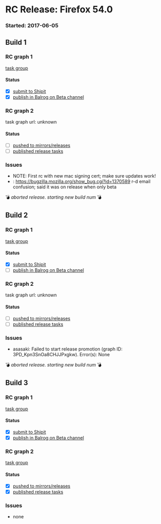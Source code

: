 # RC Release: Firefox 54.0

### Started: 2017-06-05

## Build 1

### RC graph 1
[task group](https://tools.taskcluster.net/push-inspector/#/BqoYe8UfRXGCH9DA_niFBA)

#### Status
- [x] [submit to Shipit](https://wiki.mozilla.org/Release:Release_Automation_on_Mercurial:Starting_a_Release#Submit_to_Ship_It)
- [x] [publish in Balrog on Beta channel](../how-tos/relpro.md#3-publish-release)

### RC graph 2
task graph url: unknown

#### Status
- [ ] [pushed to mirrors/releases](../how-tos/relpro.md#2-push-to-releases-dir-mirrors)
- [ ] [published release tasks](../how-tos/relpro.md#3-publish-release)

### Issues
- NOTE: First rc with new mac signing cert; make sure updates work!
- <asasaki>: https://bugzilla.mozilla.org/show_bug.cgi?id=1370589 r-d email confusion; said it was on release when only beta

:bomb: _aborted release. starting new build num_ :bomb:

## Build 2

### RC graph 1
[task group](https://tools.taskcluster.net/push-inspector/#/3PD_Kpn3SnOa8CHJJPxgkw)

#### Status
- [x] [submit to Shipit](https://wiki.mozilla.org/Release:Release_Automation_on_Mercurial:Starting_a_Release#Submit_to_Ship_It)
- [ ] [publish in Balrog on Beta channel](../how-tos/relpro.md#3-publish-release)

### RC graph 2
task graph url: unknown

#### Status
- [ ] [pushed to mirrors/releases](../how-tos/relpro.md#2-push-to-releases-dir-mirrors)
- [ ] [published release tasks](../how-tos/relpro.md#3-publish-release)

### Issues
- asasaki: Failed to start release promotion (graph ID: 3PD_Kpn3SnOa8CHJJPxgkw). Error(s): None

:bomb: _aborted release. starting new build num_ :bomb:

## Build 3

### RC graph 1
[task group](https://tools.taskcluster.net/push-inspector/#/7kRE2qbnSq2jM4h39BaBPQ)

#### Status
- [x] [submit to Shipit](https://wiki.mozilla.org/Release:Release_Automation_on_Mercurial:Starting_a_Release#Submit_to_Ship_It)
- [x] [publish in Balrog on Beta channel](../how-tos/relpro.md#3-publish-release)

### RC graph 2
[task group](https://tools.taskcluster.net/push-inspector/#/p4IAKv6YRx6r8DK4AaQDmw)

#### Status
- [x] [pushed to mirrors/releases](../how-tos/relpro.md#2-push-to-releases-dir-mirrors)
- [x] [published release tasks](../how-tos/relpro.md#3-publish-release)

### Issues
- none


